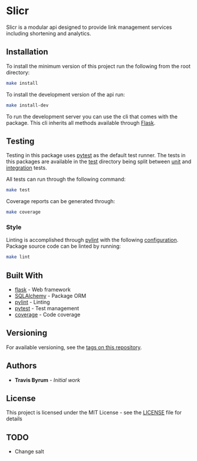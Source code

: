 # Slicr

Slicr is a modular api designed to provide link management services including shortening and analytics.

## Installation

To install the minimum version of this project run the following from the root directory:

```bash
make install
```

To install the development version of the api run:

```bash
make install-dev
```

To run the development server you can use the cli that comes with the package. This cli inherits all methods available through [Flask](http://flask.pocoo.org/docs/0.12/cli/).

## Testing

Testing in this package uses [pytest](https://docs.pytest.org) as the default test runner. The tests in this packages are available in the [test](https://github.com/travisbyrum/slicr/tree/master/tests) directory being split between [unit](https://github.com/travisbyrum/slicr/tree/master/tests/unit) and [integration](https://github.com/travisbyrum/slicr/tree/master/tests/integration) tests.

All tests can run through the following command:

```bash
make test
```

Coverage reports can be generated through:

```bash
make coverage
```

### Style

Linting is accomplished through [pylint](https://www.pylint.org) with the following [configuration](.pylintrc). Package source code can be linted by running:

```bash
make lint
```

## Built With

- [flask](http://flask.pocoo.org) - Web framework
- [SQLAlchemy](http://www.sqlalchemy.org) - Package ORM
- [pylint](https://www.pylint.org) - Linting
- [pytest](https://docs.pytest.org) - Test management
- [coverage](https://coverage.readthedocs.io/en/coverage-4.5.1a/) - Code coverage

## Versioning

For available versioning, see the [tags on this repository](https://github.com/travisbyrum/slicr/tags).

## Authors

- **Travis Byrum** - _Initial work_

## License

This project is licensed under the MIT License - see the [LICENSE](LICENSE) file for details

## TODO

- Change salt
